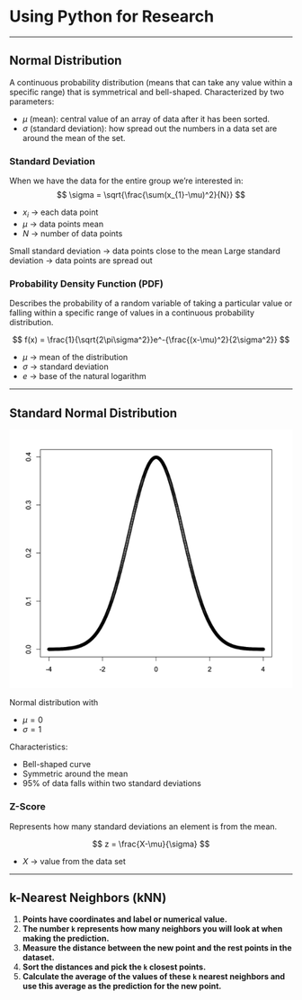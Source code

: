 
# Using Python for Research
---

## Normal Distribution

A continuous probability distribution (means that can take any value within a specific range) that is symmetrical and bell-shaped. Characterized by two parameters:
+ $\mu$ (mean): central value of an array of data after it has been sorted.
+ $\sigma$ (standard deviation): how spread out the numbers in a data set are around the mean of the set.
### Standard Deviation

When we have the data for the entire group we’re interested in:
$$
\sigma = \sqrt{\frac{\sum(x_{1}-\mu)^2}{N}}
$$
+ $x_i$ → each data point
+ $\mu$ → data points mean
+ $N$ → number of data points

Small standard deviation → data points close to the mean
Large standard deviation → data points are spread out

### Probability Density Function (PDF)

Describes the probability of a random variable of taking a particular value or falling within a specific range of values in a continuous probability distribution.

$$
f(x) = \frac{1}{\sqrt{2\pi\sigma^2}}e^-{\frac{(x-\mu)^2}{2\sigma^2}}
$$
- $\mu$ → mean of the distribution
- $\sigma$ → standard deviation
- $e$ → base of the natural logarithm

---
## Standard Normal Distribution

![](./Images/normal_curve.png)

Normal distribution with 
- $\mu = 0$
- $\sigma = 1$

Characteristics:
- Bell-shaped curve
- Symmetric around the mean
- 95% of data falls within two standard deviations

### Z-Score

Represents how many standard deviations an element is from the mean.

$$
z = \frac{X-\mu}{\sigma}
$$
- $X$ → value from the data set

---
## **k-Nearest Neighbors (kNN)**

1. **Points have coordinates and label or numerical value.**
2. **The number `k` represents how many neighbors you will look at when making the prediction.**
3. **Measure the distance between the new point and the rest points in the dataset.**
4. **Sort the distances and pick the `k` closest points.**
5. **Calculate the average of the values of these `k` nearest neighbors and use this average as the prediction for the new point.**

